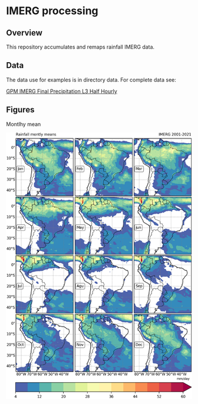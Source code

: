 IMERG processing
=================================================

Overview
---
This repository accumulates and remaps rainfall IMERG data.

Data
----
The data use for examples is in directory data. For complete data see:

[GPM IMERG Final Precipitation L3 Half Hourly](https://disc.gsfc.nasa.gov/datasets/GPM_3IMERGHH_06/summary?keywords=IMERG)

Figures
----
Montlhy mean
<div align="center">
  <img src="https://raw.githubusercontent.com/mhacarthur/IMERG_processing/master/images/montly_mean.png" alt="Monthly_mean" />
</div>



